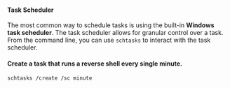 #### Task Scheduler
The most common way to schedule tasks is using the built-in **Windows task scheduler**. The task scheduler allows for granular control over a task. From the command line, you can use `schtasks` to interact with the task scheduler.

#### Create a task that runs a reverse shell every single minute.
```
schtasks /create /sc minute
```